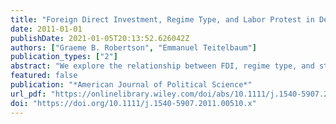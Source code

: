 ```yaml
---
title: "Foreign Direct Investment, Regime Type, and Labor Protest in Developing Countries"
date: 2011-01-01
publishDate: 2021-01-05T20:13:52.626042Z
authors: ["Graeme B. Robertson", "Emmanuel Teitelbaum"]
publication_types: ["2"]
abstract: "We explore the relationship between FDI, regime type, and strikes in low- and middle-income countries. We argue that FDI produces social tensions and opportunities for protest that can result in higher levels of industrial conflict. However, the effect of FDI is moderated by regime type. While democracies tend to have higher levels of protest overall, they are better able than authoritarian regimes to cope with the strains arising from FDI. We cite two reasons. First, political competition forces regimes to incorporate workers, which shifts conflict from industrial relations to the political arena. Second, democracies provide workers with freedom of association rights, which facilitate institutionalized grievance resolution. We test the argument using a new dataset of labor protest in low- and middle-income countries for the period 1980–2005."
featured: false
publication: "*American Journal of Political Science*"
url_pdf: "https://onlinelibrary.wiley.com/doi/abs/10.1111/j.1540-5907.2011.00510.x"
doi: "https://doi.org/10.1111/j.1540-5907.2011.00510.x"
---
```


